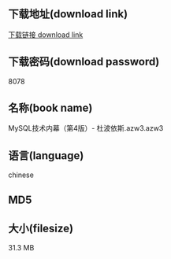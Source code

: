 ## 下载地址(download link)
[下载链接 download link](https://tutu365.netlify.app/?s=MySQL%E6%8A%80%E6%9C%AF%E5%86%85%E5%B9%95%EF%BC%88%E7%AC%AC4%E7%89%88%EF%BC%89-+%E6%9D%9C%E6%B3%A2%E4%BE%9D%E6%96%AF.azw3)

## 下载密码(download password)
8078

## 名称(book name)
MySQL技术内幕（第4版）- 杜波依斯.azw3.azw3

## 语言(language)
chinese

## MD5


## 大小(filesize)
31.3 MB

